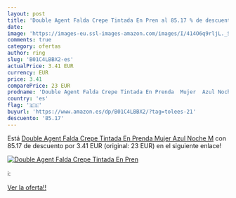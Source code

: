 ```yaml
---
layout: post
title: 'Double Agent Falda Crepe Tintada En Pren al 85.17 % de descuento'
date: 
image: 'https://images-eu.ssl-images-amazon.com/images/I/414O6q9rljL._SL200_.jpg'
comments: true
category: ofertas
author: ring
slug: 'B01C4LBBX2-es'
actualPrice: 3.41 EUR
currency: EUR
price: 3.41
comparePrice: 23 EUR
prodname: 'Double Agent Falda Crepe Tintada En Prenda  Mujer  Azul Noche M'
country: 'es'
flag: '🇪🇸'
buyurl: 'https://www.amazon.es/dp/B01C4LBBX2/?tag=tolees-21'
descuento: '85.17'
---
```


Está [Double Agent Falda Crepe Tintada En Prenda  Mujer  Azul Noche M](https://www.amazon.es/dp/B01C4LBBX2/?tag=tolees-21) con 85.17 de descuento por 3.41 EUR (original: 23 EUR) en el siguiente enlace!

[![Double Agent Falda Crepe Tintada En Pren](https://images-eu.ssl-images-amazon.com/images/I/414O6q9rljL._SL200_.jpg)](https://www.amazon.es/dp/B01C4LBBX2/?tag=tolees-21)

ℹ️:


[Ver la oferta!!](https://www.amazon.es/dp/B01C4LBBX2/?tag=tolees-21)
